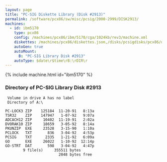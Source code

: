 ```yaml
---
layout: page
title: "PC-SIG Diskette Library (Disk #2913)"
permalink: /software/pcx86/sw/misc/pcsig/2000-2999/DISK2913/
machines:
  - id: ibm5170
    type: pcx86
    config: /machines/pcx86/ibm/5170/cga/1024kb/rev3/machine.xml
    diskettes: /machines/pcx86/diskettes.json,/disks/pcsigdisks/pcx86/diskettes.json
    autoGen: true
    autoMount:
      B: "PC-SIG Library Disk #2913"
    autoType: $date\r$time\rB:\rDIR\r
---
```


{% include machine.html id="ibm5170" %}

### Directory of PC-SIG Library Disk #2913

     Volume in drive A has no label
     Directory of A:\

    PC-LOCK3 ZIP    125184  11-20-91   8:13a
    TSR32    ZIP    147947   1-07-92   9:07a
    ADCACH12 ZIP     10402  11-19-91   2:02a
    DVORAK10 ZIP     18659   3-05-92   8:14a
    PKUNZIP  EXE     23528   3-15-90   1:10a
    PCLOCK   TXT       836   3-04-92   4:53p
    PCSIG    TXT      2335   1-21-92   6:09a
    GO       EXE     26022   1-10-92  12:14p
    GO-STRT  DAT       598   3-04-92   4:47p
            9 file(s)     355511 bytes
                            2048 bytes free
